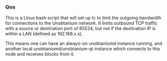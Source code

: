 ### Qos ###

This is a Linux bash script that will set up tc to limit the outgoing bandwidth for connections to the Unobtanium network. It limits outbound TCP traffic with a source or destination port of 65534, but not if the destination IP is within a LAN (defined as 192.168.x.x).

This means one can have an always-on unobtaniumd instance running, and another local unobtaniumd/unobtanium-qt instance which connects to this node and receives blocks from it.
